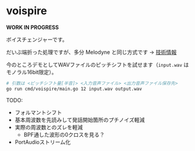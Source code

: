 # voispire

**WORK IN PROGRESS**

ボイスチェンジャーです。

だいぶ端折った処理ですが、多分 Melodyne と同じ方式です → [技術情報](https://ja.wikipedia.org/wiki/%E3%82%BF%E3%82%A4%E3%83%A0%E3%82%B9%E3%83%88%E3%83%AC%E3%83%83%E3%83%81/%E3%83%94%E3%83%83%E3%83%81%E3%82%B7%E3%83%95%E3%83%88#%E4%BD%8D%E7%9B%B8%E3%81%A8%E6%99%82%E9%96%93%E3%82%92%E3%81%BB%E3%81%A9%E3%81%8F)

今のところデモとしてWAVファイルのピッチシフトを試せます（`input.wav` はモノラル16bit限定）。

```bash
# 引数は <ピッチシフト量[半音]> <入力音声ファイル> <出力音声ファイル保存先>
go run cmd/voispire/main.go 12 input.wav output.wav
```

TODO:

- フォルマントシフト
- 基本周波数を先読みして発話開始箇所のプチノイズ軽減
- 実際の周波数とのズレを軽減
  - BPF通した波形の0クロスを見る？
- PortAudioストリーム化
